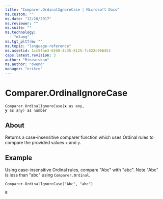 ```yaml
---
title: "Comparer.OrdinalIgnoreCase | Microsoft Docs"
ms.custom: ""
ms.date: "12/28/2017"
ms.reviewer: ""
ms.suite: ""
ms.technology: 
  - "mlang"
ms.tgt_pltfrm: ""
ms.topic: "language-reference"
ms.assetid: 1cc5fbe3-6560-4c35-8125-fc822c956453
caps.latest.revision: 3
author: "Minewiskan"
ms.author: "owend"
manager: "erikre"
---
```

# Comparer.OrdinalIgnoreCase
<code>Comparer.OrdinalIgnoreCase(**x** as any, **y** as any) as number</code>

## About
Returns a case-insensitive comparer function which uses Ordinal rules to compare the provided values <code>x</code> and <code>y</code>.

## Example 
Using case-insensitive Ordinal rules, compare "Abc" with "abc". Note "Abc" is less than "abc" using <code>Comparer.Ordinal</code>. 

<code>Comparer.OrdinalIgnoreCase("Abc", "abc")</code>

<code>0</code>